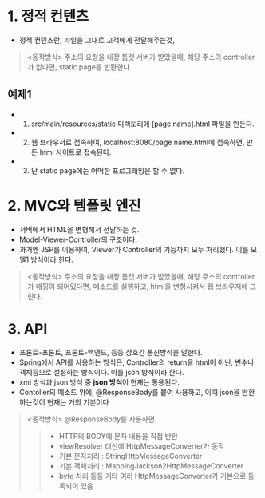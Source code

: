 # 1. 정적 컨텐츠
- 정적 컨텐츠란, 파일을 그대로 고객에게 전달해주는것,
> <동작방식>
> 주소의 요청을 내장 톰캣 서버가 받았을때, 해당 주소의 controller가 없다면, static page를 반환한다.
## 예제1
- 1. src/main/resources/static 디렉토리에 [page name].html 파일을 만든다.
- 2. 웹 브라우저로 접속하여, localhost:8080/page name.html에 접속하면, 만든 html 사이트로 접속된다.
- 3. 단 static page에는 어떠한 프로그래밍은 할 수 없다.


# 2. MVC와 템플릿 엔진
- 서버에서 HTML을 변형해서 전달하는 것.
- Model-Viewer-Controller의 구조이다.
- 과거엔 JSP를 이용하여, Viewer가 Controller의 기능까지 모두 처리했다. 이를 모델1 방식이라 한다. 

> <동작방식>
> 주소의 요청을 내장 톰캣 서버가 받았을때, 해당 주소의 controller가 매핑이 되어있다면, 메소드를 실행하고, html을 변형시켜서 웹 브라우저에 그린다.

# 3. API
- 프론트-프론트, 프론트-백엔드, 등등 상호간 통신방식을 말한다.
- Spring에서 API를 사용하는 방식은, Controller의 return을 html이 아닌, 변수나 객체등으로 설정하는 방식이다. 이를 json 방식이라 한다.
- xml 방식과 json 방식 중 <strong>json 방식</strong>이 현재는 통용된다.
- Contoller의 메소드 위에, @ResponseBody를 붙여 사용하고, 이때 json을 반환하는것이 현재는 거의 기본이다

> <동작방식>
> @ResponseBody를 사용하면
>> - HTTP의 BODY에 문자 내용을 직접 반환
>> - viewResolver 대신에 HttpMessageConverter가 동작
>> - 기본 문자처리 : StringHttpMessageConverter
>> - 기본 객체처리 : MappingJackson2HttpMessageConverter
>> - byte 처리 등등 기타 여러 HttpMessageConverter가 기본으로 등록되어 있음